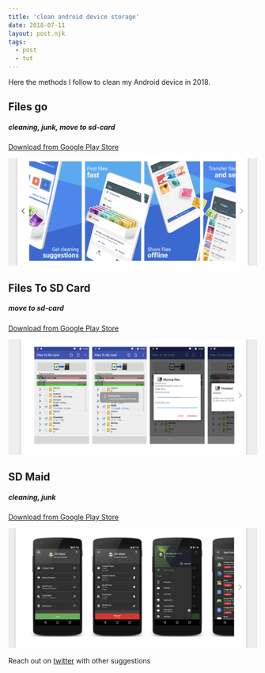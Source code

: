 ```yaml
---
title: 'clean android device storage'
date: 2018-07-11
layout: post.njk
tags:
  - post
  - tut
---
```


Here the methods I follow to clean my Android device in 2018.

## Files go

##### cleaning, junk, move to sd-card

[Download from Google Play Store](https://play.google.com/store/apps/details?id=com.google.android.apps.nbu.files)

![files-go-play-store.png](/assets/images/posts/files-go-play-store.png)


## Files To SD Card

##### move to sd-card

[Download from Google Play Store](https://play.google.com/store/apps/details?id=cz.bukacek.filestosdcard)

![files-to-sd-card-play-store.png](/assets/images/posts/files-to-sd-card-play-store.png)

## SD Maid

##### cleaning, junk

[Download from Google Play Store](https://play.google.com/store/apps/details?id=eu.thedarken.sdm)

![sd-maid-play-store.png](/assets/images/posts/sd-maid-play-store.png)

Reach out on [twitter](https://twitter.com/christian_fei) with other suggestions